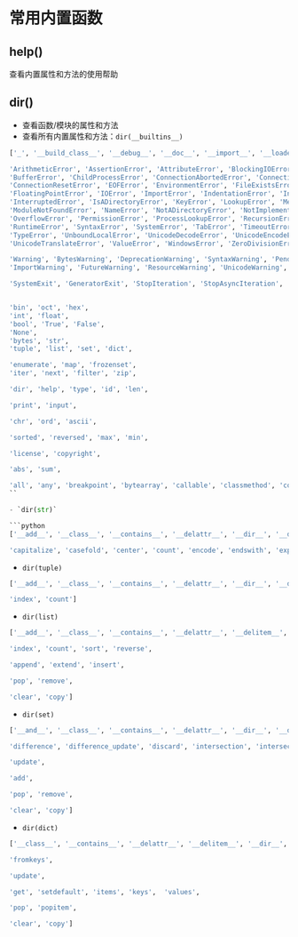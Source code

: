 # 常用内置函数

## help()

查看内置属性和方法的使用帮助

## dir()

- 查看函数/模块的属性和方法
- 查看所有内置属性和方法：`dir(__builtins__)`

```python
['_', '__build_class__', '__debug__', '__doc__', '__import__', '__loader__', '__name__', '__package__', '__spec__', 

'ArithmeticError', 'AssertionError', 'AttributeError', 'BlockingIOError', 'BrokenPipeError', 
'BufferError', 'ChildProcessError', 'ConnectionAbortedError', 'ConnectionError', 'ConnectionRefusedError', 
'ConnectionResetError', 'EOFError', 'EnvironmentError', 'FileExistsError', 'FileNotFoundError', 
'FloatingPointError', 'IOError', 'ImportError', 'IndentationError', 'IndexError', 
'InterruptedError', 'IsADirectoryError', 'KeyError', 'LookupError', 'MemoryError', 
'ModuleNotFoundError', 'NameError', 'NotADirectoryError', 'NotImplementedError', 'OSError', 
'OverflowError', 'PermissionError', 'ProcessLookupError', 'RecursionError', 'ReferenceError', 
'RuntimeError', 'SyntaxError', 'SystemError', 'TabError', 'TimeoutError', 
'TypeError', 'UnboundLocalError', 'UnicodeDecodeError', 'UnicodeEncodeError', 'UnicodeError', 
'UnicodeTranslateError', 'ValueError', 'WindowsError', 'ZeroDivisionError', 

'Warning', 'BytesWarning', 'DeprecationWarning', 'SyntaxWarning', 'PendingDeprecationWarning', 
'ImportWarning', 'FutureWarning', 'ResourceWarning', 'UnicodeWarning', 'UserWarning', 'RuntimeWarning', 

'SystemExit', 'GeneratorExit', 'StopIteration', 'StopAsyncIteration', 'NotImplemented', 'KeyboardInterrupt', 'Exception', 'BaseException', 'Ellipsis', 


'bin', 'oct', 'hex', 
'int', 'float', 
'bool', 'True', 'False', 
'None', 
'bytes', 'str', 
'tuple', 'list', 'set', 'dict', 

'enumerate', 'map', 'frozenset', 
'iter', 'next', 'filter', 'zip', 

'dir', 'help', 'type', 'id', 'len', 

'print', 'input', 

'chr', 'ord', 'ascii', 

'sorted', 'reversed', 'max', 'min', 

'license', 'copyright', 

'abs', 'sum', 

'all', 'any', 'breakpoint', 'bytearray', 'callable', 'classmethod', 'compile', 'complex', 'credits', 'delattr', 'divmod', 'eval', 'exec', 'exit', 'format', 'getattr', 'globals', 'hasattr', 'hash', 'isinstance', 'issubclass', 'iter', 'locals', 'memoryview', 'object', 'open', 'pow', 'property', 'quit', 'range', 'repr', 'round', 'setattr', 'slice', 'staticmethod', 'super', 'vars']
``

- `dir(str)`

```python
['__add__', '__class__', '__contains__', '__delattr__', '__dir__', '__doc__', '__eq__', '__format__', '__ge__', '__getattribute__', '__getitem__', '__getnewargs__', '__gt__', '__hash__', '__init__', '__init_subclass__', '__iter__', '__le__', '__len__', '__lt__', '__mod__', '__mul__', '__ne__', '__new__', '__reduce__', '__reduce_ex__', '__repr__', '__rmod__', '__rmul__', '__setattr__', '__sizeof__', '__str__', '__subclasshook__', 

'capitalize', 'casefold', 'center', 'count', 'encode', 'endswith', 'expandtabs', 'find', 'format', 'format_map', 'index', 'isalnum', 'isalpha', 'isascii', 'isdecimal', 'isdigit', 'isidentifier', 'islower', 'isnumeric', 'isprintable', 'isspace', 'istitle', 'isupper', 'join', 'ljust', 'lower', 'lstrip', 'maketrans', 'partition', 'replace', 'rfind', 'rindex', 'rjust', 'rpartition', 'rsplit', 'rstrip', 'split', 'splitlines', 'startswith', 'strip', 'swapcase', 'title', 'translate', 'upper', 'zfill']
```

- `dir(tuple)`

```python
['__add__', '__class__', '__contains__', '__delattr__', '__dir__', '__doc__', '__eq__', '__format__', '__ge__', '__getattribute__', '__getitem__', '__getnewargs__', '__gt__', '__hash__', '__init__', '__init_subclass__', '__iter__', '__le__', '__len__', '__lt__', '__mul__', '__ne__', '__new__', '__reduce__', '__reduce_ex__', '__repr__', '__rmul__', '__setattr__', '__sizeof__', '__str__', '__subclasshook__', 

'index', 'count']
```

- `dir(list)`

```python
['__add__', '__class__', '__contains__', '__delattr__', '__delitem__', '__dir__', '__doc__', '__eq__', '__format__', '__ge__', '__getattribute__', '__getitem__', '__gt__', '__hash__', '__iadd__', '__imul__', '__init__', '__init_subclass__', '__iter__', '__le__', '__len__', '__lt__', '__mul__', '__ne__', '__new__', '__reduce__', '__reduce_ex__', '__repr__', '__reversed__', '__rmul__', '__setattr__', '__setitem__', '__sizeof__', '__str__', '__subclasshook__', 

'index', 'count', 'sort', 'reverse', 

'append', 'extend', 'insert', 

'pop', 'remove', 

'clear', 'copy']
```

- `dir(set)`

```python
['__and__', '__class__', '__contains__', '__delattr__', '__dir__', '__doc__', '__eq__', '__format__', '__ge__', '__getattribute__', '__gt__', '__hash__', '__iand__', '__init__', '__init_subclass__', '__ior__', '__isub__', '__iter__', '__ixor__', '__le__', '__len__', '__lt__', '__ne__', '__new__', '__or__', '__rand__', '__reduce__', '__reduce_ex__', '__repr__', '__ror__', '__rsub__', '__rxor__', '__setattr__', '__sizeof__', '__str__', '__sub__', '__subclasshook__', '__xor__', 

'difference', 'difference_update', 'discard', 'intersection', 'intersection_update', 'isdisjoint', 'issubset', 'issuperset', 'symmetric_difference', 'symmetric_difference_update', 'union', 

'update', 

'add', 

'pop', 'remove', 

'clear', 'copy']
```

- `dir(dict)`

```python
['__class__', '__contains__', '__delattr__', '__delitem__', '__dir__', '__doc__', '__eq__', '__format__', '__ge__', '__getattribute__', '__getitem__', '__gt__', '__hash__', '__init__', '__init_subclass__', '__iter__', '__le__', '__len__', '__lt__', '__ne__', '__new__', '__reduce__', '__reduce_ex__', '__repr__', '__setattr__', '__setitem__', '__sizeof__', '__str__', '__subclasshook__', 

'fromkeys', 

'update', 

'get', 'setdefault', 'items', 'keys',  'values', 

'pop', 'popitem', 

'clear', 'copy']
```